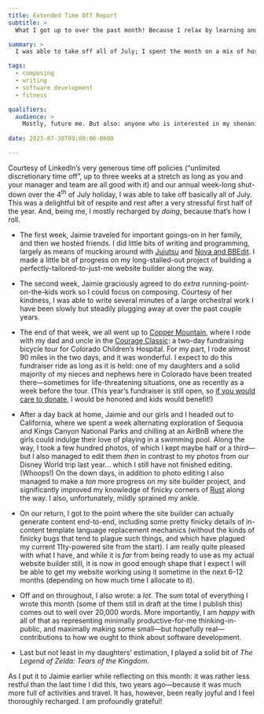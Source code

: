 ```yaml
---
title: Extended Time Off Report
subtitle: >
  What I got up to over the past month! Because I relax by learning and doing.

summary: >
  I was able to take off all of July; I spent the month on a mix of hospitality, learning, writing, programming, composing, traveling, and a tiny bit of Zelda. It was great!

tags:
  - composing
  - writing
  - software development
  - fitness

qualifiers:
  audience: >
    Mostly, future me. But also: anyone who is interested in my shenanigans.
    
date: 2023-07-30T09:00:00-0600

---
```


Courtesy of LinkedIn’s very generous time off policies (“unlimited discretionary time off”, up to three weeks at a stretch as long as you and your manager and team are all good with it) and our annual week-long shut-down over the 4<sup>th</sup> of July holiday, I was able to take off basically all of July. This was a delightful bit of respite and rest after a very stressful first half of the year. And, being me, I mostly recharged by *doing*, because that’s how I roll.

- The first week, Jaimie traveled for important goings-on in her family, and then we hosted friends. I did little bits of writing and programming, largely as means of mucking around with [Jujutsu][jj] and [Nova and BBEdit][editors]. I made a little bit of progress on my long-stalled-out project of building a perfectly-tailored-to-just-me website builder along the way.

- The second week, Jaimie graciously agreed to do *extra* running-point-on-the-kids work so I could focus on composing. Courtesy of her kindness, I was able to write several minutes of a large orchestral work I have been slowly but steadily plugging away at over the past couple years.

- The end of that week, we all went up to [Copper Mountain][cm], where I rode with my dad and uncle in the [Courage Classic][cc]: a two-day fundraising bicycle tour for Colorado Children’s Hospital. For my part, I rode almost 90 miles in the two days, and it was wonderful. I expect to do this fundraiser ride as long as it is held: one of my daughters and a solid majority of my nieces and nephews here in Colorado have been treated there—sometimes for life-threatening situations, one as recently as a week before the tour. (This year’s fundraiser is still open, so [if you would care to donate][cc-donate], I would be honored and kids would benefit!)

- After a day back at home, Jaimie and our girls and I headed out to California, where we spent a week alternating exploration of Sequoia and Kings Canyon National Parks and chilling at an AirBnB where the girls could indulge their love of playing in a swimming pool. Along the way, I took a few hundred photos, of which I kept maybe half or a third—but I also managed to edit them *then* in contrast to my photos from our Disney World trip last year… which I still have not finished editing. (Whoops!) On the down days, in addition to photo editing I also managed to make a *ton* more progress on my site builder project, and significantly improved my knowledge of finicky corners of [Rust][r] along the way. I also, unfortunately, mildly sprained my ankle.

- On our return, I got to the point where the site builder can actually generate content end-to-end, including some pretty finicky details of in-content template language replacement mechanics (without the kinds of finicky bugs that tend to plague such things, and which have plagued my current 11ty-powered site from the start). I am really quite pleased with what I have, and while it is *far* from being ready to use as my actual website builder still, it is now in good enough shape that I expect I will be able to get my website working using it sometime in the next 6–12 months (depending on how much time I allocate to it).

- Off and on throughout, I also wrote: a *lot*. The sum total of everything I wrote this month (some of them still in draft at the time I publish this) comes out to well over 20,000 words. More importantly, I am *happy* with all of that as representing minimally productive-for-me thinking-in-public, and maximally making some small—but hopefully real—contributions to how we ought to think about software development.

- Last but not least in my daughters’ estimation, I played a solid bit of <cite>The Legend of Zelda: Tears of the Kingdom</cite>.

As I put it to Jaimie earlier while reflecting on this month: it was rather less restful than the last time I did this, two years ago—because it was much more full of activities and travel. It has, however, been really joyful and I feel thoroughly recharged. I am profoundly grateful!

[jj]: https://v5.chriskrycho.com/journal/jj-init/
[editors]: https://v5.chriskrycho.com/journal/reflections-on-a-month-with-nova-and-bbedit/
[cm]: https://www.coppercolorado.com
[cc]: https://www.supportchildrenscolorado.org/courage-classic/about-the-courage-classic-bicycle-tour/
[cc-donate]: https://secure.childrenscoloradofoundation.org/site/TR/CourageClassic/General?px=1270725&pg=personal&fr_id=1870
[r]: https://www.rust-lang.org
